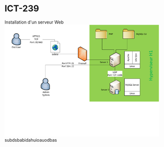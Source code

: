 # ICT-239
Installation d'un serveur Web
![Infrastructure Visio](./Infrastructure_visio.png)
subdsbabidahuioauodbas
